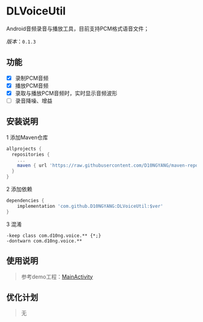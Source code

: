 # DLVoiceUtil
Android音频录音与播放工具，目前支持PCM格式语音文件；

*版本*：`0.1.3`

## 功能
- [x] 录制PCM音频
- [x] 播放PCM音频
- [x] 录取与播放PCM音频时，实时显示音频波形
- [ ] 录音降噪、增益

## 安装说明
1 添加Maven仓库
```gradle
allprojects {
  repositories {
    ...
    maven { url 'https://raw.githubusercontent.com/D10NGYANG/maven-repo/main/repository'}
  }
}
```
2 添加依赖
```gradle
dependencies {
    implementation 'com.github.D10NGYANG:DLVoiceUtil:$ver'
}
```
3 混淆
```properties
-keep class com.d10ng.voice.** {*;}
-dontwarn com.d10ng.voice.**
```

## 使用说明
> 参考demo工程：[MainActivity](app/src/main/java/com/d10ng/voice/app/MainActivity.kt)

## 优化计划
> 无
